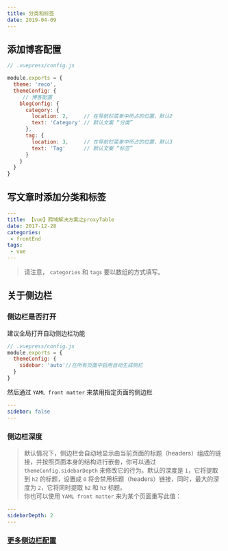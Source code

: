 ```yaml
---
title: 分类和标签
date: 2019-04-09
---
```


## 添加博客配置
    
```javascript
// .vuepress/config.js

module.exports = {
  theme: 'reco',
  themeConfig: {
     // 博客配置
    blogConfig: {
      category: {
        location: 2,     // 在导航栏菜单中所占的位置，默认2
        text: 'Category' // 默认文案 “分类”
      },
      tag: {
        location: 3,     // 在导航栏菜单中所占的位置，默认3
        text: 'Tag'      // 默认文案 “标签”
      }
    }
  }  
}  
```

## 写文章时添加分类和标签

```yaml
--- 
title: 【vue】跨域解决方案之proxyTable  
date: 2017-12-28
categories: 
 - frontEnd
tags: 
 - vue
---
```

> 请注意， `categories` 和 `tags` 要以数组的方式填写。



## 关于侧边栏

### 侧边栏是否打开

建议全局打开自动侧边栏功能

```javascript
// .vuepress/config.js
module.exports = {
  themeConfig: {
    sidebar: 'auto'//在所有页面中启用自动生成侧栏
  }
}
```

然后通过 `YAML front matter` 来禁用指定页面的侧边栏

```yaml
---
sidebar: false
---
```

### 侧边栏深度
  
> 默认情况下，侧边栏会自动地显示由当前页面的标题（headers）组成的链接，并按照页面本身的结构进行嵌套，你可以通过 `themeConfig.sidebarDepth` 来修改它的行为。默认的深度是 `1`，它将提取到 `h2` 的标题，设置成 `0` 将会禁用标题（headers）链接，同时，最大的深度为 `2`，它将同时提取 `h2` 和 `h3` 标题。  
> 你也可以使用 `YAML front matter` 来为某个页面重写此值：

```yaml
---
sidebarDepth: 2
---
```

### [更多侧边栏配置](https://vuepress.vuejs.org/zh/theme/default-theme-config.html#%E4%BE%A7%E8%BE%B9%E6%A0%8F)